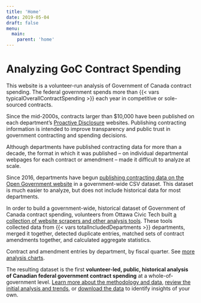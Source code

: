 ```yaml
---
title: 'Home'
date: 2019-05-04
draft: false
menu: 
  main:
    parent: 'home'
---
```


# Analyzing GoC Contract Spending

This website is a volunteer-run analysis of Government of Canada contract spending. The federal government spends more than {{< vars typicalOverallContractSpending >}} each year in competitive or sole-sourced contracts.

Since the mid-2000s, contracts larger than $10,000 have been published on each department’s [Proactive Disclosure](https://www.canada.ca/en/treasury-board-secretariat/services/reporting-government-spending/proactive-disclosure-department-agency.html) websites. Publishing contracting information is intended to improve transparency and public trust in government contracting and spending decisions.

Although departments have published contracting data for more than a decade, the format in which it was published – on individual departmental webpages for each contract or amendment – made it difficult to analyze at scale. 

Since 2016, departments have begun [publishing contracting data on the Open Government website](https://open.canada.ca/data/en/dataset/d8f85d91-7dec-4fd1-8055-483b77225d8b) in a government-wide CSV dataset. This dataset is much easier to analyze, but does not include historical data for most departments.

In order to build a government-wide, historical dataset of Government of Canada contract spending, volunteers from Ottawa Civic Tech built [a collection of website scrapers and other analysis tools](https://github.com/GoC-Spending/). These tools collected data from {{< vars totalIncludedDepartments >}} departments, merged it together, detected duplicate entries, matched sets of contract amendments together, and calculated aggregate statistics.

<canvas id="entries-by-department-by-fiscal" width="400" height="290" data-chart-type="year-stacked" data-chart-options="" data-chart-range="[&quot;200809-Q1&quot;,&quot;200809-Q2&quot;,&quot;200809-Q3&quot;,&quot;200809-Q4&quot;,&quot;200910-Q1&quot;,&quot;200910-Q2&quot;,&quot;200910-Q3&quot;,&quot;200910-Q4&quot;,&quot;201011-Q1&quot;,&quot;201011-Q2&quot;,&quot;201011-Q3&quot;,&quot;201011-Q4&quot;,&quot;201112-Q1&quot;,&quot;201112-Q2&quot;,&quot;201112-Q3&quot;,&quot;201112-Q4&quot;,&quot;201213-Q1&quot;,&quot;201213-Q2&quot;,&quot;201213-Q3&quot;,&quot;201213-Q4&quot;,&quot;201314-Q1&quot;,&quot;201314-Q2&quot;,&quot;201314-Q3&quot;,&quot;201314-Q4&quot;,&quot;201415-Q1&quot;,&quot;201415-Q2&quot;,&quot;201415-Q3&quot;,&quot;201415-Q4&quot;,&quot;201516-Q1&quot;,&quot;201516-Q2&quot;,&quot;201516-Q3&quot;,&quot;201516-Q4&quot;,&quot;201617-Q1&quot;,&quot;201617-Q2&quot;,&quot;201617-Q3&quot;,&quot;201617-Q4&quot;,&quot;201718-Q1&quot;,&quot;201718-Q2&quot;,&quot;201718-Q3&quot;,&quot;201718-Q4&quot;]" data-chart-values="[{&quot;label&quot;:&quot;Atlantic Canada Opportunities Agency&quot;,&quot;backgroundColor&quot;:&quot;rgb(241, 185, 0)&quot;,&quot;borderColor&quot;:&quot;rgb(194, 149, 0)&quot;,&quot;data&quot;:[42,33,37,65,46,47,51,74,46,37,32,71,19,6,26,41,23,4,13,38,21,15,27,38,12,20,17,24,13,10,14,20,27,9,23,25,15,14,19,30]},{&quot;label&quot;:&quot;Agriculture and Agri-Food Canada&quot;,&quot;backgroundColor&quot;:&quot;rgb(255, 204, 0)&quot;,&quot;borderColor&quot;:&quot;rgb(204, 163, 0)&quot;,&quot;data&quot;:[0,0,0,0,0,0,0,0,0,0,0,0,0,0,0,0,0,0,0,0,373,399,599,1216,377,391,594,983,435,499,730,1030,502,438,603,873,440,331,510,817]},{&quot;label&quot;:&quot;Administrative Tribunals Support Service of Canada&quot;,&quot;backgroundColor&quot;:&quot;rgb(185, 111, 0)&quot;,&quot;borderColor&quot;:&quot;rgb(148, 89, 0)&quot;,&quot;data&quot;:[0,0,0,0,0,0,0,0,0,0,0,0,0,0,0,0,0,0,0,0,0,0,0,0,0,0,0,0,0,0,0,0,0,0,25,31,25,18,48,50]},{&quot;label&quot;:&quot;Canadian Northern Economic Development Agency&quot;,&quot;backgroundColor&quot;:&quot;rgb(116, 19, 0)&quot;,&quot;borderColor&quot;:&quot;rgb(92, 15, 0)&quot;,&quot;data&quot;:[0,0,0,0,0,0,0,0,0,0,0,0,0,0,0,0,0,0,0,0,0,0,0,0,0,0,0,0,0,0,0,0,0,0,4,5,4,4,1,5]},{&quot;label&quot;:&quot;Courts Administration Service&quot;,&quot;backgroundColor&quot;:&quot;rgb(102, 0, 0)&quot;,&quot;borderColor&quot;:&quot;rgb(82, 0, 0)&quot;,&quot;data&quot;:[0,0,0,0,0,0,0,0,0,0,0,0,0,0,0,0,0,0,0,0,0,0,0,0,0,0,0,0,0,0,0,0,0,0,0,23,27,14,33,63]},{&quot;label&quot;:&quot;Canada Border Services Agency&quot;,&quot;backgroundColor&quot;:&quot;rgb(130, 37, 0)&quot;,&quot;borderColor&quot;:&quot;rgb(102, 29, 0)&quot;,&quot;data&quot;:[0,0,0,0,0,0,0,0,0,0,0,0,0,0,0,0,0,0,0,0,0,0,0,0,171,155,168,259,164,178,138,315,222,171,143,259,152,178,427,351]},{&quot;label&quot;:&quot;cc&quot;,&quot;backgroundColor&quot;:&quot;rgb(199, 130, 0)&quot;,&quot;borderColor&quot;:&quot;rgb(158, 103, 0)&quot;,&quot;data&quot;:[13,10,10,15,19,10,6,14,19,7,12,24,12,11,4,13,21,11,14,6,22,8,15,12,14,16,7,17,24,6,8,14,17,17,18,15,22,20,0,0]},{&quot;label&quot;:&quot;Canadian Centre for Occupational Health and Safety&quot;,&quot;backgroundColor&quot;:&quot;rgb(172, 93, 0)&quot;,&quot;borderColor&quot;:&quot;rgb(138, 73, 0)&quot;,&quot;data&quot;:[0,0,0,0,0,0,0,0,0,0,0,0,0,0,0,0,0,0,0,0,0,0,0,0,0,0,0,0,0,0,0,0,0,0,0,5,4,10,5,4]},{&quot;label&quot;:&quot;Canadian Environmental Assessment Agency&quot;,&quot;backgroundColor&quot;:&quot;rgb(227, 167, 0)&quot;,&quot;borderColor&quot;:&quot;rgb(184, 135, 0)&quot;,&quot;data&quot;:[30,21,18,19,19,22,22,22,13,5,6,19,10,10,6,7,6,3,10,32,23,20,13,13,8,2,8,8,5,1,2,6,14,10,13,25,6,3,7,8]},{&quot;label&quot;:&quot;Canada Economic Development for Quebec Regions&quot;,&quot;backgroundColor&quot;:&quot;rgb(158, 74, 0)&quot;,&quot;borderColor&quot;:&quot;rgb(128, 60, 0)&quot;,&quot;data&quot;:[50,28,34,49,35,38,38,36,36,46,34,34,47,11,25,26,16,18,18,22,27,19,19,15,9,15,12,23,19,8,8,24,15,11,26,29,15,9,11,26]},{&quot;label&quot;:&quot;Canadian Food Inspection Agency&quot;,&quot;backgroundColor&quot;:&quot;rgb(213, 148, 0)&quot;,&quot;borderColor&quot;:&quot;rgb(173, 121, 0)&quot;,&quot;data&quot;:[0,0,0,0,0,0,0,0,0,0,0,0,143,139,218,0,131,199,266,316,154,185,244,382,119,138,161,354,136,186,155,261,140,160,209,612,129,124,189,201]},{&quot;label&quot;:&quot;Canadian Grain Commission&quot;,&quot;backgroundColor&quot;:&quot;rgb(144, 56, 0)&quot;,&quot;borderColor&quot;:&quot;rgb(112, 43, 0)&quot;,&quot;data&quot;:[0,0,0,0,0,0,0,0,0,0,0,0,0,0,0,0,0,0,0,0,0,0,0,0,0,0,0,0,0,0,0,0,0,0,1,41,32,41,23,28]},{&quot;label&quot;:&quot;Canadian Human Rights Commission&quot;,&quot;backgroundColor&quot;:&quot;rgb(241, 185, 0)&quot;,&quot;borderColor&quot;:&quot;rgb(194, 149, 0)&quot;,&quot;data&quot;:[0,0,0,0,0,0,0,0,0,0,0,0,0,0,0,0,0,0,0,0,0,0,0,0,0,0,0,0,0,0,0,24,0,0,0,0,0,0,0,29]},{&quot;label&quot;:&quot;Canadian Intergovernmental Conference Secretariat&quot;,&quot;backgroundColor&quot;:&quot;rgb(255, 204, 0)&quot;,&quot;borderColor&quot;:&quot;rgb(204, 163, 0)&quot;,&quot;data&quot;:[0,0,0,0,0,0,0,0,0,0,0,0,0,0,0,0,0,0,0,0,0,0,0,0,0,0,0,0,0,0,0,0,0,0,0,0,0,0,0,6]},{&quot;label&quot;:&quot;Canadian Institutes of Health Research&quot;,&quot;backgroundColor&quot;:&quot;rgb(185, 111, 0)&quot;,&quot;borderColor&quot;:&quot;rgb(148, 89, 0)&quot;,&quot;data&quot;:[0,0,0,0,0,0,0,0,0,0,0,0,0,0,0,0,0,0,0,0,0,0,0,0,0,0,0,0,0,0,0,65,17,0,61,89,29,36,32,49]},{&quot;label&quot;:&quot;Canadian Nuclear Safety Commission&quot;,&quot;backgroundColor&quot;:&quot;rgb(116, 19, 0)&quot;,&quot;borderColor&quot;:&quot;rgb(92, 15, 0)&quot;,&quot;data&quot;:[83,75,66,163,81,79,73,232,81,86,124,196,102,77,108,0,64,62,73,131,78,62,62,103,58,69,68,82,48,56,50,53,57,42,50,88,60,55,45,87]},{&quot;label&quot;:&quot;Civilian Review and Complaints Commission for the RCMP&quot;,&quot;backgroundColor&quot;:&quot;rgb(102, 0, 0)&quot;,&quot;borderColor&quot;:&quot;rgb(82, 0, 0)&quot;,&quot;data&quot;:[0,0,0,0,0,0,0,0,0,0,0,0,0,0,0,0,0,0,0,0,0,0,0,0,0,0,0,0,0,0,0,0,0,0,0,15,16,7,0,27]},{&quot;label&quot;:&quot;Canada Revenue Agency&quot;,&quot;backgroundColor&quot;:&quot;rgb(130, 37, 0)&quot;,&quot;borderColor&quot;:&quot;rgb(102, 29, 0)&quot;,&quot;data&quot;:[522,485,588,1053,463,423,592,856,301,474,629,1339,475,503,667,1202,241,314,479,540,226,207,360,415,201,228,261,333,179,151,202,0,248,251,240,716,330,301,248,549]},{&quot;label&quot;:&quot;Canadian Radio-television and Telecommunications Commission&quot;,&quot;backgroundColor&quot;:&quot;rgb(199, 130, 0)&quot;,&quot;borderColor&quot;:&quot;rgb(158, 103, 0)&quot;,&quot;data&quot;:[0,0,0,0,0,0,0,0,0,0,0,0,0,0,0,0,0,0,0,0,0,0,0,0,0,0,0,0,0,0,0,0,0,0,26,0,63,6,34,38]},{&quot;label&quot;:&quot;Canadian Space Agency&quot;,&quot;backgroundColor&quot;:&quot;rgb(172, 93, 0)&quot;,&quot;borderColor&quot;:&quot;rgb(138, 73, 0)&quot;,&quot;data&quot;:[121,98,152,200,117,130,166,143,106,113,133,129,99,91,124,100,65,75,75,117,74,87,73,78,66,89,77,123,88,58,78,99,96,64,97,153,124,88,131,136]},{&quot;label&quot;:&quot;Correctional Service of Canada&quot;,&quot;backgroundColor&quot;:&quot;rgb(227, 167, 0)&quot;,&quot;borderColor&quot;:&quot;rgb(184, 135, 0)&quot;,&quot;data&quot;:[0,5,4,7,18,9,25,33,39,21,25,54,49,39,45,129,60,62,60,207,145,126,142,1014,1142,673,301,1084,954,783,776,934,639,1234,989,1204,1273,937,1056,1272]},{&quot;label&quot;:&quot;Canada School of Public Service&quot;,&quot;backgroundColor&quot;:&quot;rgb(158, 74, 0)&quot;,&quot;borderColor&quot;:&quot;rgb(128, 60, 0)&quot;,&quot;data&quot;:[0,0,0,0,0,0,0,0,0,0,0,0,0,0,0,0,0,0,49,55,30,52,36,44,33,39,25,62,23,25,30,38,23,20,23,39,24,11,14,30]},{&quot;label&quot;:&quot;Canadian Transportation Agency&quot;,&quot;backgroundColor&quot;:&quot;rgb(213, 148, 0)&quot;,&quot;borderColor&quot;:&quot;rgb(173, 121, 0)&quot;,&quot;data&quot;:[0,0,0,0,0,0,0,0,0,0,0,0,0,0,0,0,0,0,0,0,0,0,0,0,0,0,0,0,0,0,0,22,19,9,9,17,18,16,12,34]},{&quot;label&quot;:&quot;Fisheries and Oceans Canada&quot;,&quot;backgroundColor&quot;:&quot;rgb(144, 56, 0)&quot;,&quot;borderColor&quot;:&quot;rgb(112, 43, 0)&quot;,&quot;data&quot;:[0,0,0,0,0,0,0,0,1659,1578,1624,2240,1729,1388,1358,2200,1427,1379,1419,2090,1399,1228,1314,1800,1356,1274,1298,1968,1453,1525,1666,0,1762,1775,1723,2462,1585,1538,1702,2264]},{&quot;label&quot;:&quot;National Defence&quot;,&quot;backgroundColor&quot;:&quot;rgb(241, 185, 0)&quot;,&quot;borderColor&quot;:&quot;rgb(194, 149, 0)&quot;,&quot;data&quot;:[1791,2095,3477,5930,4335,3899,2967,4218,3202,3895,4254,6265,4461,5363,8410,5810,3861,3832,4078,3887,3331,3984,4570,4196,3228,3260,4108,7773,3534,6173,4002,4580,3494,2805,2056,3033,3038,2691,3489,5333]},{&quot;label&quot;:&quot;Environment and Climate Change Canada&quot;,&quot;backgroundColor&quot;:&quot;rgb(255, 204, 0)&quot;,&quot;borderColor&quot;:&quot;rgb(204, 163, 0)&quot;,&quot;data&quot;:[815,685,816,1391,834,865,1094,1456,1268,837,938,1157,906,718,976,1360,967,697,925,1279,1260,860,958,1055,1223,796,816,871,694,539,655,822,780,476,581,770,680,0,606,638]},{&quot;label&quot;:&quot;Elections Canada&quot;,&quot;backgroundColor&quot;:&quot;rgb(185, 111, 0)&quot;,&quot;borderColor&quot;:&quot;rgb(148, 89, 0)&quot;,&quot;data&quot;:[0,0,0,0,0,0,0,0,0,0,0,0,0,0,0,0,0,0,0,0,0,0,0,0,0,0,0,0,0,0,0,0,0,0,0,152,61,57,84,119]},{&quot;label&quot;:&quot;Employment and Social Development Canada&quot;,&quot;backgroundColor&quot;:&quot;rgb(116, 19, 0)&quot;,&quot;borderColor&quot;:&quot;rgb(92, 15, 0)&quot;,&quot;data&quot;:[300,305,330,413,446,397,545,813,376,369,503,646,399,347,394,612,223,242,319,460,226,242,294,374,206,274,326,325,264,257,240,359,279,250,296,506,279,250,378,575]},{&quot;label&quot;:&quot;Financial Consumer Agency of Canada&quot;,&quot;backgroundColor&quot;:&quot;rgb(102, 0, 0)&quot;,&quot;borderColor&quot;:&quot;rgb(82, 0, 0)&quot;,&quot;data&quot;:[15,10,9,9,20,21,18,15,32,22,10,24,38,17,15,13,32,20,6,13,18,7,5,13,20,18,9,19,17,12,11,19,12,6,19,18,20,17,24,29]},{&quot;label&quot;:&quot;Federal Economic Development Agency for Southern Ontario&quot;,&quot;backgroundColor&quot;:&quot;rgb(130, 37, 0)&quot;,&quot;borderColor&quot;:&quot;rgb(102, 29, 0)&quot;,&quot;data&quot;:[0,0,0,0,0,0,39,35,61,41,88,71,52,33,28,49,35,24,35,41,25,10,13,24,22,11,21,40,30,8,17,13,23,6,6,16,11,6,6,11]},{&quot;label&quot;:&quot;Department of Finance Canada&quot;,&quot;backgroundColor&quot;:&quot;rgb(199, 130, 0)&quot;,&quot;borderColor&quot;:&quot;rgb(158, 103, 0)&quot;,&quot;data&quot;:[65,59,59,84,80,55,47,81,62,33,37,71,47,56,50,66,31,28,57,50,36,35,37,35,40,46,40,39,39,21,28,32,65,18,46,46,58,22,32,49]},{&quot;label&quot;:&quot;Financial Transactions and Reports Analysis Centre of Canada&quot;,&quot;backgroundColor&quot;:&quot;rgb(172, 93, 0)&quot;,&quot;borderColor&quot;:&quot;rgb(138, 73, 0)&quot;,&quot;data&quot;:[19,9,18,17,12,11,10,32,6,8,19,42,15,17,18,40,14,9,16,31,6,2,9,7,2,1,4,11,1,4,4,8,3,2,3,23,4,2,7,23]},{&quot;label&quot;:&quot;Office of the Commissioner for Federal Judicial Affairs Canada&quot;,&quot;backgroundColor&quot;:&quot;rgb(227, 167, 0)&quot;,&quot;borderColor&quot;:&quot;rgb(184, 135, 0)&quot;,&quot;data&quot;:[17,9,11,10,32,13,7,16,35,9,14,23,47,20,15,48,16,16,21,57,20,10,23,60,19,15,19,45,19,22,30,20,15,14,32,20,28,15,38,20]},{&quot;label&quot;:&quot;Farm Products Council of Canada&quot;,&quot;backgroundColor&quot;:&quot;rgb(158, 74, 0)&quot;,&quot;borderColor&quot;:&quot;rgb(128, 60, 0)&quot;,&quot;data&quot;:[0,0,0,0,0,0,0,0,0,0,0,0,0,0,0,0,0,0,0,0,0,0,0,0,0,0,0,0,0,0,0,0,0,0,1,0,1,0,1,0]},{&quot;label&quot;:&quot;Global Affairs Canada&quot;,&quot;backgroundColor&quot;:&quot;rgb(213, 148, 0)&quot;,&quot;borderColor&quot;:&quot;rgb(173, 121, 0)&quot;,&quot;data&quot;:[776,734,417,504,674,350,681,926,807,689,711,1151,710,620,672,1031,587,491,704,957,770,627,646,963,839,720,724,956,892,692,733,910,811,657,629,975,881,790,961,1514]},{&quot;label&quot;:&quot;Health Canada&quot;,&quot;backgroundColor&quot;:&quot;rgb(144, 56, 0)&quot;,&quot;borderColor&quot;:&quot;rgb(112, 43, 0)&quot;,&quot;data&quot;:[0,0,0,0,0,0,0,0,0,0,707,974,840,703,718,975,783,604,777,783,180,933,723,855,752,473,567,755,539,456,514,674,505,424,622,597,440,374,434,547]},{&quot;label&quot;:&quot;Innovation, Science and Economic Development Canada&quot;,&quot;backgroundColor&quot;:&quot;rgb(241, 185, 0)&quot;,&quot;borderColor&quot;:&quot;rgb(194, 149, 0)&quot;,&quot;data&quot;:[393,287,408,599,373,277,388,567,304,232,376,594,243,212,368,627,255,195,288,509,244,241,309,518,270,254,303,398,317,241,280,405,280,288,295,434,326,304,319,553]},{&quot;label&quot;:&quot;International Joint Commission&quot;,&quot;backgroundColor&quot;:&quot;rgb(255, 204, 0)&quot;,&quot;borderColor&quot;:&quot;rgb(204, 163, 0)&quot;,&quot;data&quot;:[0,0,0,0,0,0,0,0,0,0,0,0,0,0,0,0,0,0,0,0,0,0,0,0,0,0,0,0,0,0,0,0,0,0,0,0,4,6,8,14]},{&quot;label&quot;:&quot;Crown-Indigenous Relations and Northern Affairs Canada&quot;,&quot;backgroundColor&quot;:&quot;rgb(185, 111, 0)&quot;,&quot;borderColor&quot;:&quot;rgb(148, 89, 0)&quot;,&quot;data&quot;:[0,0,0,0,0,0,0,0,0,0,0,0,0,0,0,0,0,0,0,0,326,261,233,360,418,333,259,406,255,197,237,293,232,177,272,293,248,275,199,313]},{&quot;label&quot;:&quot;Infrastructure Canada&quot;,&quot;backgroundColor&quot;:&quot;rgb(116, 19, 0)&quot;,&quot;borderColor&quot;:&quot;rgb(92, 15, 0)&quot;,&quot;data&quot;:[18,19,7,27,17,35,21,35,24,34,13,35,18,26,17,22,23,10,13,18,12,11,8,17,23,22,20,20,24,25,13,28,26,30,21,66,28,36,28,29]},{&quot;label&quot;:&quot;Immigration, Refugees and Citizenship Canada&quot;,&quot;backgroundColor&quot;:&quot;rgb(102, 0, 0)&quot;,&quot;borderColor&quot;:&quot;rgb(82, 0, 0)&quot;,&quot;data&quot;:[0,0,0,0,0,0,0,0,223,253,298,287,228,154,190,301,209,117,244,378,253,147,228,282,140,147,168,285,143,197,208,281,160,190,195,220,145,219,182,264]},{&quot;label&quot;:&quot;Indigenous Services Canada&quot;,&quot;backgroundColor&quot;:&quot;rgb(130, 37, 0)&quot;,&quot;borderColor&quot;:&quot;rgb(102, 29, 0)&quot;,&quot;data&quot;:[0,0,0,0,0,0,0,0,0,0,0,0,0,0,0,0,0,0,0,0,0,0,0,0,0,0,0,0,0,0,0,0,0,0,0,0,0,0,39,153]},{&quot;label&quot;:&quot;Department of Justice&quot;,&quot;backgroundColor&quot;:&quot;rgb(199, 130, 0)&quot;,&quot;borderColor&quot;:&quot;rgb(158, 103, 0)&quot;,&quot;data&quot;:[169,150,201,211,273,152,166,219,174,125,124,208,151,115,152,245,122,78,99,175,129,116,110,174,91,75,108,142,131,101,110,204,131,81,93,131,109,86,78,107]},{&quot;label&quot;:&quot;Library and Archives Canada&quot;,&quot;backgroundColor&quot;:&quot;rgb(172, 93, 0)&quot;,&quot;borderColor&quot;:&quot;rgb(138, 73, 0)&quot;,&quot;data&quot;:[0,0,0,0,0,0,0,0,0,0,0,0,0,0,0,0,0,0,0,77,49,56,75,103,60,50,50,75,51,39,38,64,42,36,36,67,34,46,46,70]},{&quot;label&quot;:&quot;Military Grievances External Review Committee&quot;,&quot;backgroundColor&quot;:&quot;rgb(227, 167, 0)&quot;,&quot;borderColor&quot;:&quot;rgb(184, 135, 0)&quot;,&quot;data&quot;:[0,0,0,0,0,0,0,0,0,0,0,0,0,0,0,0,0,0,0,0,0,0,0,0,0,0,0,0,0,2,0,0,22,3,17,8,1,2,6,8]},{&quot;label&quot;:&quot;Military Police Complaints Commission of Canada&quot;,&quot;backgroundColor&quot;:&quot;rgb(158, 74, 0)&quot;,&quot;borderColor&quot;:&quot;rgb(128, 60, 0)&quot;,&quot;data&quot;:[0,0,0,0,0,0,0,0,0,0,0,0,0,0,0,0,0,0,0,0,0,0,0,0,0,0,0,0,0,0,0,0,8,5,5,3,6,4,5,10]},{&quot;label&quot;:&quot;National Energy Board&quot;,&quot;backgroundColor&quot;:&quot;rgb(213, 148, 0)&quot;,&quot;borderColor&quot;:&quot;rgb(173, 121, 0)&quot;,&quot;data&quot;:[0,0,0,0,0,0,0,0,0,0,0,0,0,0,0,0,0,0,0,0,0,0,0,0,0,0,0,0,0,0,0,76,45,51,51,82,82,33,31,70]},{&quot;label&quot;:&quot;National Film Board&quot;,&quot;backgroundColor&quot;:&quot;rgb(144, 56, 0)&quot;,&quot;borderColor&quot;:&quot;rgb(112, 43, 0)&quot;,&quot;data&quot;:[0,0,0,0,0,0,0,0,0,0,0,0,0,0,0,0,0,0,0,0,0,0,0,0,0,0,0,0,0,0,0,0,0,0,0,46,40,37,47,92]},{&quot;label&quot;:&quot;National Research Council Canada&quot;,&quot;backgroundColor&quot;:&quot;rgb(241, 185, 0)&quot;,&quot;borderColor&quot;:&quot;rgb(194, 149, 0)&quot;,&quot;data&quot;:[0,0,0,0,581,540,695,1012,446,466,621,1190,427,404,568,1036,267,288,607,864,418,454,610,893,427,355,581,898,568,529,707,857,614,591,707,962,691,616,699,1015]},{&quot;label&quot;:&quot;Natural Resources Canada&quot;,&quot;backgroundColor&quot;:&quot;rgb(255, 204, 0)&quot;,&quot;borderColor&quot;:&quot;rgb(204, 163, 0)&quot;,&quot;data&quot;:[0,0,0,0,0,0,0,0,0,0,0,0,400,413,490,794,302,368,564,728,343,359,414,791,370,343,484,864,362,419,489,718,341,357,488,881,380,404,475,885]},{&quot;label&quot;:&quot;Natural Sciences and Engineering Research Council of Canada&quot;,&quot;backgroundColor&quot;:&quot;rgb(185, 111, 0)&quot;,&quot;borderColor&quot;:&quot;rgb(148, 89, 0)&quot;,&quot;data&quot;:[0,0,0,0,0,0,0,0,0,0,0,0,0,0,0,0,0,0,0,0,0,0,0,0,0,0,0,0,0,0,0,0,0,0,0,0,43,16,12,75]},{&quot;label&quot;:&quot;Office of the Auditor General of Canada&quot;,&quot;backgroundColor&quot;:&quot;rgb(116, 19, 0)&quot;,&quot;borderColor&quot;:&quot;rgb(92, 15, 0)&quot;,&quot;data&quot;:[0,0,0,0,0,0,0,0,0,0,0,0,0,0,0,0,0,0,0,0,0,0,0,0,0,0,0,0,0,0,0,0,0,0,0,81,52,23,36,84]},{&quot;label&quot;:&quot;The Correctional Investigator Canada&quot;,&quot;backgroundColor&quot;:&quot;rgb(102, 0, 0)&quot;,&quot;borderColor&quot;:&quot;rgb(82, 0, 0)&quot;,&quot;data&quot;:[0,0,0,0,0,0,0,0,0,0,0,0,0,0,0,0,0,0,0,0,0,0,0,0,0,0,0,0,0,0,0,0,0,0,0,3,1,2,0,2]},{&quot;label&quot;:&quot;Office of the Commissioner of Lobbying of Canada&quot;,&quot;backgroundColor&quot;:&quot;rgb(130, 37, 0)&quot;,&quot;borderColor&quot;:&quot;rgb(102, 29, 0)&quot;,&quot;data&quot;:[0,0,0,0,0,0,0,0,0,0,0,0,0,0,0,0,0,0,0,0,0,0,0,0,0,0,0,0,0,0,0,0,0,0,0,0,0,0,0,17]},{&quot;label&quot;:&quot;Office of the Commissioner of Official Languages&quot;,&quot;backgroundColor&quot;:&quot;rgb(199, 130, 0)&quot;,&quot;borderColor&quot;:&quot;rgb(158, 103, 0)&quot;,&quot;data&quot;:[0,0,0,0,0,0,0,0,0,0,0,0,0,0,0,0,0,0,0,0,0,0,0,0,0,0,0,0,0,0,0,0,0,0,0,22,12,13,23,37]},{&quot;label&quot;:&quot;Office of the Information Commissioner of Canada&quot;,&quot;backgroundColor&quot;:&quot;rgb(172, 93, 0)&quot;,&quot;borderColor&quot;:&quot;rgb(138, 73, 0)&quot;,&quot;data&quot;:[0,0,0,0,0,0,0,0,0,0,0,0,0,0,0,0,0,0,0,0,0,0,0,0,0,0,0,0,0,0,0,0,0,0,0,0,0,0,0,32]},{&quot;label&quot;:&quot;Office of the Privacy Commissioner of Canada&quot;,&quot;backgroundColor&quot;:&quot;rgb(227, 167, 0)&quot;,&quot;borderColor&quot;:&quot;rgb(184, 135, 0)&quot;,&quot;data&quot;:[0,0,0,0,0,0,0,0,0,0,0,0,0,0,0,0,0,0,0,0,0,0,0,0,0,0,0,0,0,0,0,0,0,0,0,0,0,0,0,0]},{&quot;label&quot;:&quot;Office of the Superintendent of Financial Institutions Canada&quot;,&quot;backgroundColor&quot;:&quot;rgb(158, 74, 0)&quot;,&quot;borderColor&quot;:&quot;rgb(128, 60, 0)&quot;,&quot;data&quot;:[0,0,0,0,0,0,0,0,0,0,0,0,0,0,0,0,0,0,0,0,0,0,0,0,0,0,0,0,0,0,0,0,67,54,60,98,66,66,62,117]},{&quot;label&quot;:&quot;Office of the Secretary to the Governor General&quot;,&quot;backgroundColor&quot;:&quot;rgb(213, 148, 0)&quot;,&quot;borderColor&quot;:&quot;rgb(173, 121, 0)&quot;,&quot;data&quot;:[0,0,0,0,0,0,0,0,0,0,0,0,0,0,0,0,0,0,0,0,0,0,0,0,0,0,0,0,0,0,0,0,0,0,0,29,17,11,14,15]},{&quot;label&quot;:&quot;Office of the Taxpayers Ombudsman&quot;,&quot;backgroundColor&quot;:&quot;rgb(144, 56, 0)&quot;,&quot;borderColor&quot;:&quot;rgb(112, 43, 0)&quot;,&quot;data&quot;:[2,3,0,1,1,1,1,1,0,0,0,0,0,1,0,0,0,0,0,0,0,3,0,1,1,0,1,0,0,0,0,0,0,1,0,0,0,0,0,0]},{&quot;label&quot;:&quot;Parole Board of Canada&quot;,&quot;backgroundColor&quot;:&quot;rgb(241, 185, 0)&quot;,&quot;borderColor&quot;:&quot;rgb(194, 149, 0)&quot;,&quot;data&quot;:[0,0,0,0,2,11,13,33,12,5,11,46,17,16,14,46,10,12,23,64,18,11,16,44,12,10,9,41,6,14,10,23,0,5,6,1,12,8,8,22]},{&quot;label&quot;:&quot;Parks Canada&quot;,&quot;backgroundColor&quot;:&quot;rgb(255, 204, 0)&quot;,&quot;borderColor&quot;:&quot;rgb(204, 163, 0)&quot;,&quot;data&quot;:[527,444,406,583,552,537,477,735,546,514,520,768,532,424,454,567,435,374,372,523,477,532,633,830,585,653,669,813,785,889,876,1053,874,776,840,1086,1016,1009,778,880]},{&quot;label&quot;:&quot;Canadian Heritage&quot;,&quot;backgroundColor&quot;:&quot;rgb(185, 111, 0)&quot;,&quot;borderColor&quot;:&quot;rgb(148, 89, 0)&quot;,&quot;data&quot;:[195,162,112,198,169,111,118,239,89,98,101,160,71,74,69,105,77,44,27,40,44,47,54,90,91,48,99,160,105,76,103,99,112,67,140,210,151,78,137,212]},{&quot;label&quot;:&quot;Privy Council Office&quot;,&quot;backgroundColor&quot;:&quot;rgb(116, 19, 0)&quot;,&quot;borderColor&quot;:&quot;rgb(92, 15, 0)&quot;,&quot;data&quot;:[74,62,67,110,95,69,71,117,70,48,73,141,58,45,45,137,39,21,41,84,43,51,57,86,44,35,35,58,46,36,44,53,50,58,60,109,84,88,84,119]},{&quot;label&quot;:&quot;Public Health Agency of Canada&quot;,&quot;backgroundColor&quot;:&quot;rgb(102, 0, 0)&quot;,&quot;borderColor&quot;:&quot;rgb(82, 0, 0)&quot;,&quot;data&quot;:[0,0,0,0,0,0,0,0,0,0,707,974,840,703,718,975,783,604,777,783,180,933,723,855,752,473,567,755,539,456,514,674,505,424,622,303,157,123,220,302]},{&quot;label&quot;:&quot;Patented Medicine Prices Review Board Canada&quot;,&quot;backgroundColor&quot;:&quot;rgb(130, 37, 0)&quot;,&quot;borderColor&quot;:&quot;rgb(102, 29, 0)&quot;,&quot;data&quot;:[0,0,0,0,0,0,0,0,0,0,0,0,0,0,0,0,0,0,0,0,0,0,0,0,0,0,0,0,0,0,0,0,0,0,2,13,8,3,5,8]},{&quot;label&quot;:&quot;Public Prosecution Service of Canada&quot;,&quot;backgroundColor&quot;:&quot;rgb(199, 130, 0)&quot;,&quot;borderColor&quot;:&quot;rgb(158, 103, 0)&quot;,&quot;data&quot;:[36,24,34,32,45,32,21,43,32,21,17,43,34,20,20,42,43,22,23,36,57,30,20,258,34,15,24,231,25,15,17,79,36,13,10,28,36,24,17,36]},{&quot;label&quot;:&quot;Passport Canada&quot;,&quot;backgroundColor&quot;:&quot;rgb(172, 93, 0)&quot;,&quot;borderColor&quot;:&quot;rgb(138, 73, 0)&quot;,&quot;data&quot;:[0,0,0,0,0,0,0,0,93,54,59,76,98,53,53,140,60,1,61,63,95,37,90,0,24,16,26,10,0,0,0,0,0,0,0,0,0,0,0,0]},{&quot;label&quot;:&quot;Public Safety Canada&quot;,&quot;backgroundColor&quot;:&quot;rgb(227, 167, 0)&quot;,&quot;borderColor&quot;:&quot;rgb(184, 135, 0)&quot;,&quot;data&quot;:[86,67,67,118,66,72,83,183,52,61,84,184,50,48,97,190,32,61,86,134,32,49,75,117,29,52,70,123,34,39,73,146,49,73,82,130,52,43,71,98]},{&quot;label&quot;:&quot;Public Service Commission of Canada&quot;,&quot;backgroundColor&quot;:&quot;rgb(158, 74, 0)&quot;,&quot;borderColor&quot;:&quot;rgb(128, 60, 0)&quot;,&quot;data&quot;:[44,43,57,116,30,34,58,72,18,16,53,71,24,28,47,54,16,23,16,46,18,1,0,9,0,0,2,28,12,15,20,27,0,0,26,30,20,8,20,21]},{&quot;label&quot;:&quot;Office of the Public Sector Integrity Commissioner of Canada&quot;,&quot;backgroundColor&quot;:&quot;rgb(213, 148, 0)&quot;,&quot;borderColor&quot;:&quot;rgb(173, 121, 0)&quot;,&quot;data&quot;:[0,0,0,0,0,0,0,0,0,0,0,0,0,0,0,0,0,0,0,0,0,0,0,0,0,0,0,0,0,0,0,0,2,1,4,7,4,3,4,8]},{&quot;label&quot;:&quot;Public Services and Procurement Canada&quot;,&quot;backgroundColor&quot;:&quot;rgb(144, 56, 0)&quot;,&quot;borderColor&quot;:&quot;rgb(112, 43, 0)&quot;,&quot;data&quot;:[2221,2333,2140,3492,2253,2282,2177,3022,2067,2349,2561,3410,1909,1988,2209,3015,1713,1744,2152,2701,1963,1672,1964,2270,1579,1775,1842,2210,1671,1584,1914,2004,1811,1979,2253,1986,1606,1799,2065,2446]},{&quot;label&quot;:&quot;Royal Canadian Mounted Police&quot;,&quot;backgroundColor&quot;:&quot;rgb(241, 185, 0)&quot;,&quot;borderColor&quot;:&quot;rgb(194, 149, 0)&quot;,&quot;data&quot;:[930,835,988,1682,872,729,732,1064,821,639,718,1347,651,621,799,1301,653,532,715,1199,617,696,847,1171,689,789,812,1016,873,644,840,1214,863,835,881,1323,874,850,980,1399]},{&quot;label&quot;:&quot;Security Intelligence Review Committee&quot;,&quot;backgroundColor&quot;:&quot;rgb(255, 204, 0)&quot;,&quot;borderColor&quot;:&quot;rgb(204, 163, 0)&quot;,&quot;data&quot;:[0,0,0,0,0,0,0,0,0,0,0,0,0,0,0,0,0,0,0,0,0,0,0,0,0,0,0,0,0,0,1,1,2,3,2,3,6,5,3,7]},{&quot;label&quot;:&quot;Shared Services Canada&quot;,&quot;backgroundColor&quot;:&quot;rgb(185, 111, 0)&quot;,&quot;borderColor&quot;:&quot;rgb(148, 89, 0)&quot;,&quot;data&quot;:[0,0,0,0,0,0,0,0,0,0,0,0,0,0,0,10,370,363,712,1884,466,510,556,1481,373,272,380,828,342,424,0,0,408,313,430,1107,492,522,612,1266]},{&quot;label&quot;:&quot;Social Sciences and Humanities Research Council of Canada&quot;,&quot;backgroundColor&quot;:&quot;rgb(116, 19, 0)&quot;,&quot;borderColor&quot;:&quot;rgb(92, 15, 0)&quot;,&quot;data&quot;:[0,0,0,0,0,0,0,0,0,0,0,0,0,0,0,0,0,0,0,0,0,0,0,0,0,0,0,0,0,0,0,0,0,0,0,0,8,8,13,8]},{&quot;label&quot;:&quot;Statistics Canada&quot;,&quot;backgroundColor&quot;:&quot;rgb(102, 0, 0)&quot;,&quot;borderColor&quot;:&quot;rgb(82, 0, 0)&quot;,&quot;data&quot;:[90,73,88,189,62,145,103,313,84,123,155,273,98,89,94,192,39,56,57,101,75,66,106,159,67,57,61,103,68,81,104,143,72,58,63,79,49,34,51,115]},{&quot;label&quot;:&quot;Status of Women Canada&quot;,&quot;backgroundColor&quot;:&quot;rgb(130, 37, 0)&quot;,&quot;borderColor&quot;:&quot;rgb(102, 29, 0)&quot;,&quot;data&quot;:[0,0,0,0,0,0,0,0,0,0,0,0,0,0,0,0,0,0,0,0,0,0,0,0,0,0,0,0,0,0,0,0,0,0,0,15,17,25,11,30]},{&quot;label&quot;:&quot;Treasury Board of Canada Secretariat&quot;,&quot;backgroundColor&quot;:&quot;rgb(199, 130, 0)&quot;,&quot;borderColor&quot;:&quot;rgb(158, 103, 0)&quot;,&quot;data&quot;:[85,85,88,98,166,119,116,141,124,126,93,132,110,74,80,157,52,29,53,133,40,44,70,75,34,42,43,81,46,34,42,76,48,63,53,60,50,49,48,113]},{&quot;label&quot;:&quot;Transport Canada&quot;,&quot;backgroundColor&quot;:&quot;rgb(172, 93, 0)&quot;,&quot;borderColor&quot;:&quot;rgb(138, 73, 0)&quot;,&quot;data&quot;:[0,0,0,0,0,0,0,0,0,0,0,0,385,354,416,431,220,245,259,383,255,298,384,571,279,305,421,564,335,295,307,329,216,186,226,437,227,281,372,606]},{&quot;label&quot;:&quot;Transportation Safety Board of Canada&quot;,&quot;backgroundColor&quot;:&quot;rgb(227, 167, 0)&quot;,&quot;borderColor&quot;:&quot;rgb(184, 135, 0)&quot;,&quot;data&quot;:[0,0,0,0,0,0,0,0,0,0,0,0,0,0,0,0,0,0,0,0,0,0,0,0,0,0,0,0,0,0,0,0,0,0,0,3,21,8,11,22]},{&quot;label&quot;:&quot;Veterans Affairs Canada&quot;,&quot;backgroundColor&quot;:&quot;rgb(158, 74, 0)&quot;,&quot;borderColor&quot;:&quot;rgb(128, 60, 0)&quot;,&quot;data&quot;:[0,0,0,0,0,0,0,0,0,0,0,143,98,86,73,119,74,95,89,135,98,106,97,101,103,87,74,144,86,88,144,162,50,36,0,49,44,39,27,49]},{&quot;label&quot;:&quot;Veterans Review and Appeal Board&quot;,&quot;backgroundColor&quot;:&quot;rgb(213, 148, 0)&quot;,&quot;borderColor&quot;:&quot;rgb(173, 121, 0)&quot;,&quot;data&quot;:[0,0,0,0,0,0,0,0,0,0,0,0,1,0,2,6,0,0,1,6,0,1,0,2,0,0,0,0,3,0,2,3,0,1,1,0,0,0,0,0]},{&quot;label&quot;:&quot;Western Economic Diversification Canada&quot;,&quot;backgroundColor&quot;:&quot;rgb(144, 56, 0)&quot;,&quot;borderColor&quot;:&quot;rgb(112, 43, 0)&quot;,&quot;data&quot;:[0,0,0,0,0,0,0,0,0,0,0,0,0,0,0,0,0,0,0,0,0,0,0,0,0,0,0,0,0,0,0,0,0,0,0,0,0,0,0,0]}]"></canvas>

<p class="text-right mb-4">Contract and amendment entries by department, by fiscal quarter. See <a href="/analysis/">more analysis charts</a>.</p>

The resulting dataset is the first **volunteer-led, public, historical analysis of Canadian federal government contract spending** at a whole-of-government level. [Learn more about the methodology and data](/methodology/), [review the initial analysis and trends](/analysis/), or [download the data](/download/) to identify insights of your own.

